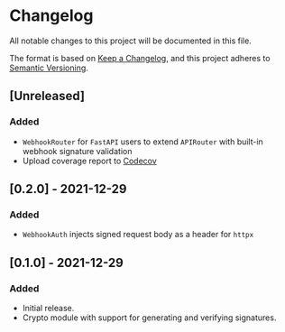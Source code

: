 # Changelog
All notable changes to this project will be documented in this file.

The format is based on [Keep a Changelog](https://keepachangelog.com/en/1.0.0/),
and this project adheres to [Semantic Versioning](https://semver.org/spec/v2.0.0.html).

## [Unreleased]
### Added
- `WebhookRouter` for `FastAPI` users to extend `APIRouter` with built-in webhook signature validation
- Upload coverage report to [Codecov](https://codecov.io/)

## [0.2.0] - 2021-12-29
### Added
- `WebhookAuth` injects signed request body as a header for `httpx`

## [0.1.0] - 2021-12-29
### Added
- Initial release.
- Crypto module with support for generating and verifying signatures.
